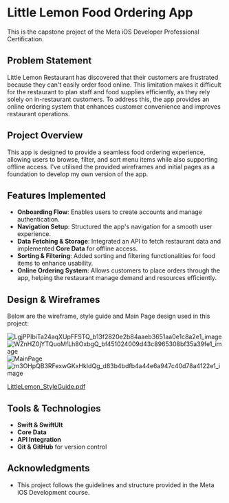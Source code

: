 # Little Lemon Food Ordering App  
This is the capstone project of the Meta iOS Developer Professional Certification.  

## Problem Statement  
Little Lemon Restaurant has discovered that their customers are frustrated because they can't easily order food online. This limitation makes it difficult for the restaurant to plan staff and food supplies efficiently, as they rely solely on in-restaurant customers. To address this, the app provides an online ordering system that enhances customer convenience and improves restaurant operations.  

## Project Overview  
This app is designed to provide a seamless food ordering experience, allowing users to browse, filter, and sort menu items while also supporting offline access. I've utilised the provided wireframes and initial pages as a foundation to develop my own version of the app.

## Features Implemented  
- **Onboarding Flow**: Enables users to create accounts and manage authentication.  
- **Navigation Setup**: Structured the app's navigation for a smooth user experience.  
- **Data Fetching & Storage**: Integrated an API to fetch restaurant data and implemented **Core Data** for offline access.  
- **Sorting & Filtering**: Added sorting and filtering functionalities for food items to enhance usability.  
- **Online Ordering System**: Allows customers to place orders through the app, helping the restaurant manage demand and resources efficiently.  

## Design & Wireframes
Below are the wireframe, style guide and Main Page design used in this project:

![LgjPPIbiTa24aqXUpFFSTQ_b13f2820e2b84aaeb3651aa0e1c8a2e1_image](https://github.com/user-attachments/assets/e6f69636-60e6-491f-b491-c55aff07447a) ![WZnHZ0jYTQuoMfLh8OxbgQ_bf451024009d43c8965308bf35a39fe1_image](https://github.com/user-attachments/assets/a67ccf85-db96-4800-a16e-a7c0b3be1891)
![MainPage](https://github.com/user-attachments/assets/03e4527d-56f8-4e0c-8ff6-cfe2b09aa3e4) ![m3OHpQB3RFexwGKxHkIdQg_d83b4bdfb4a44e6a947c40d78a4122e1_image](https://github.com/user-attachments/assets/ab48b40e-570b-4a49-8ca1-abae7bf5afb1)

[LittleLemon_StyleGuide.pdf](https://github.com/user-attachments/files/18575357/LittleLemon_StyleGuide.pdf)

## Tools & Technologies  
- **Swift & SwiftUIt**  
- **Core Data**  
- **API Integration**  
- **Git & GitHub** for version control  

## Acknowledgments  
- This project follows the guidelines and structure provided in the Meta iOS Development course.
